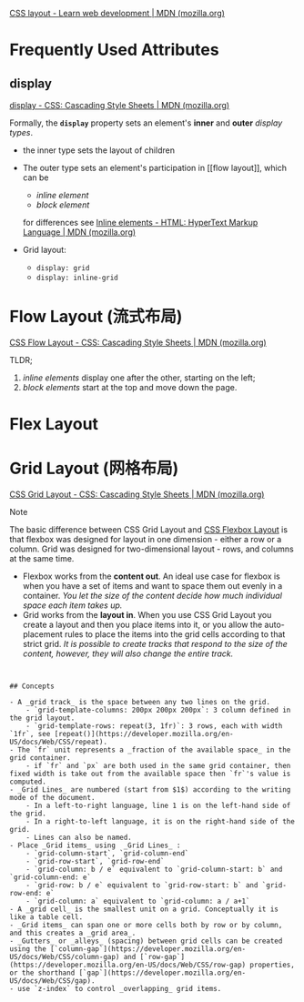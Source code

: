 [CSS layout - Learn web development | MDN (mozilla.org)](https://developer.mozilla.org/en-US/docs/Learn/CSS/CSS_layout)

# Frequently Used Attributes

## display

[display - CSS: Cascading Style Sheets | MDN (mozilla.org)](https://developer.mozilla.org/en-US/docs/Web/CSS/display)

Formally, the **`display`** property sets an element's **inner** and **outer** _display types_.
- the inner type sets the layout of children
- The outer type sets an element's participation in [[flow layout]], which can be 
    - _inline element_
    - _block element_
    
    for differences see [Inline elements - HTML: HyperText Markup Language | MDN (mozilla.org)](https://developer.mozilla.org/en-US/docs/Web/HTML/Inline_elements)
- Grid layout:
    - `display: grid`
    - `display: inline-grid`



# Flow Layout (流式布局)
[CSS Flow Layout - CSS: Cascading Style Sheets | MDN (mozilla.org)](https://developer.mozilla.org/en-US/docs/Web/CSS/CSS_Flow_Layout)

TLDR;

1. _inline elements_ display one after the other, starting on the left;
2. _block elements_ start at the top and move down the page.


# Flex Layout



# Grid Layout (网格布局)
[CSS Grid Layout - CSS: Cascading Style Sheets | MDN (mozilla.org)](https://developer.mozilla.org/en-US/docs/Web/CSS/CSS_Grid_Layout)

> [!NOTE]
> The basic difference between CSS Grid Layout and [CSS Flexbox Layout](https://developer.mozilla.org/en-US/docs/Web/CSS/CSS_Flexible_Box_Layout) is that flexbox was designed for layout in one dimension - either a row or a column. Grid was designed for two-dimensional layout - rows, and columns at the same time.
>
> - Flexbox works from the **content out**. An ideal use case for flexbox is when you have a set of items and want to space them out evenly in a container. _You let the size of the content decide how much individual space each item takes up._
> - Grid works from the **layout in**. When you use CSS Grid Layout you create a layout and then you place items into it, or you allow the auto-placement rules to place the items into the grid cells according to that strict grid. _It is possible to create tracks that respond to the size of the content, however, they will also change the entire track._
```


## Concepts

- A _grid track_ is the space between any two lines on the grid.
    - `grid-template-columns: 200px 200px 200px`: 3 column defined in the grid layout.
    - `grid-template-rows: repeat(3, 1fr)`: 3 rows, each with width `1fr`, see [repeat()](https://developer.mozilla.org/en-US/docs/Web/CSS/repeat). 
- The `fr` unit represents a _fraction of the available space_ in the grid container.
    - if `fr` and `px` are both used in the same grid container, then fixed width is take out from the available space then `fr`'s value is computed.
- _Grid Lines_ are numbered (start from $1$) according to the writing mode of the document.
    - In a left-to-right language, line 1 is on the left-hand side of the grid.
    - In a right-to-left language, it is on the right-hand side of the grid.
    - Lines can also be named.
- Place _Grid items_ using  _Grid Lines_ :
    - `grid-column-start`, `grid-column-end`
    - `grid-row-start`, `grid-row-end`
    - `grid-column: b / e` equivalent to `grid-column-start: b` and `grid-column-end: e` 
    - `grid-row: b / e` equivalent to `grid-row-start: b` and `grid-row-end: e` 
    - `grid-column: a` equivalent to `grid-column: a / a+1`
- A _grid cell_ is the smallest unit on a grid. Conceptually it is like a table cell.
- _Grid items_ can span one or more cells both by row or by column, and this creates a _grid area_.
- _Gutters_ or _alleys_ (spacing) between grid cells can be created using the [`column-gap`](https://developer.mozilla.org/en-US/docs/Web/CSS/column-gap) and [`row-gap`](https://developer.mozilla.org/en-US/docs/Web/CSS/row-gap) properties, or the shorthand [`gap`](https://developer.mozilla.org/en-US/docs/Web/CSS/gap).
- use `z-index` to control _overlapping_ grid items.







